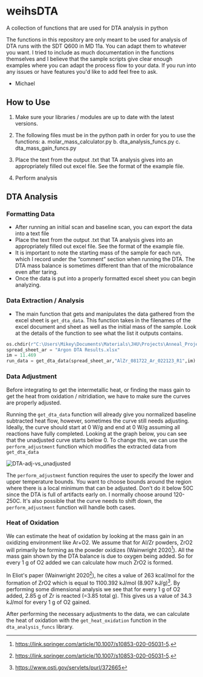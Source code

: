 # weihsDTA
A collection of functions that are used for DTA analysis in python

The functions in this repository are only meant to be used for analysis of DTA runs with the SDT Q600 in MD 11a.
You can adapt them to whatever you want. I tried to include as much documentation in the functions themselves and I believe that the 
sample scripts give clear enough examples where you can adapt the process flow to your data. If you run into any issues or have features 
you'd like to add feel free to ask.

- Michael

## How to Use 
1) Make sure your libraries / modules are up to date with the latest versions.
2) The following files must be in the python path in order for you to use the functions:
      a. molar_mass_calculator.py
      b. dta_analysis_funcs.py
      c. dta_mass_gain_funcs.py
      
3) Place the text from the output .txt that TA analysis gives into an appropriately filled out excel file. See the format
  of the example file.
4) Perform analysis

## DTA Analysis 

### Formatting Data
- After running an initial scan and baseline scan, you can export the data into a text file
- Place the text from the output .txt that TA analysis gives into an appropriately filled out excel file. See the format
  of the example file.
- It is important to note the starting mass of the sample for each run, which I record under the “comment” section when running the DTA. 
  The DTA mass balance is sometimes different than that of the microbalance even after taring.
- Once the data is put into a properly formatted excel sheet you can begin analyzing.

### Data Extraction / Analysis
- The main function that gets and manipulates the data gathered from the excel sheet is `get_dta_data`. This function takes in the filenames of the excel document and sheet as well as the initial mass of the sample. Look at the details of the function to see what the list it outputs contains.

```python
os.chdir(r"C:\Users\Mikey\Documents\Materials\JHU\Projects\Anneal_Project\DTA")
spread_sheet_ar = "Argon DTA Results.xlsx"
im = 11.469                                                                     # initial mass
run_data = get_dta_data(spread_sheet_ar,"AlZr_081722_Ar_022123_R1",im)          # get main data
```

### Data Adjustment
Before integrating to get the intermetallic heat, or finding the mass gain to get the heat from oxidation / nitridiation, we have to make sure the curves are properly adjusted.

Running the `get_dta_data` function will already give you normalized baseline subtracted heat flow, however, sometimes the curve still needs adjusting. Ideally, the curve should start at 0 W/g and end at 0 W/g assuming all reactions have fully completed. Looking at the graph below, you can see that the unadjusted curve starts below 0. To change this, we can use the `perform_adjustment` function which modifies the extracted data from `get_dta_data`

![DTA-adj-vs_unadjusted](https://github.com/micuzzo22/weihsDTA/assets/114498532/13e4da72-c84b-49fc-acfb-377b65f9a423)

The `perform_adjustment` function requires the user to specify the lower and upper temperature bounds. You want to choose bounds around the region where there is a local minimum that can be adjusted. Don't do it below 50C since the DTA is full of artifacts early on. I normally choose around 120-250C. It's also possible that the curve needs to shift down, the `perform_adjustment` function will handle both cases.

### Heat of Oxidation
We can estimate the heat of oxidation by looking at the mass gain in an oxidizing environment like Ar+O2. We assume that for Al/Zr powders, ZrO2 will primarily be forming as the powder oxidizes (Wainwright 2020[^1]). All the mass gain shown by the DTA balance is due to oxygen being added. So for every 1 g of O2 added we can calculate how much ZrO2 is formed.

In Eliot's paper (Wainwright 2020[^1]), he cites a value of 263 kcal/mol for the formation of ZrO2 which is equal to 1100.392 kJ/mol (8.907 kJ/g)[^2]. By performing some dimensional analysis we see that for every 1 g of O2 added, 2.85 g of Zr is reacted (=3.85 total g). This gives us a value of 34.3 kJ/mol for every 1 g of O2 gained.

After performing the necessary adjustments to the data, we can calculate the heat of oxidation with the `get_heat_oxidation` function in the `dta_analysis_funcs` library.

[^1]: https://link.springer.com/article/10.1007/s10853-020-05031-5.
[^2]: https://www.osti.gov/servlets/purl/372665 






